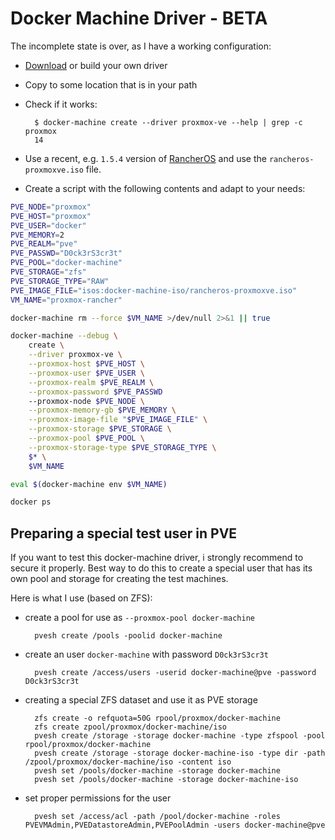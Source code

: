 # Docker Machine Driver - BETA

The incomplete state is over, as I have a working configuration:

* [Download](https://github.com/lnxbil/docker-machine-driver-proxmox-ve/releases/tag/v2) or build your own driver
* Copy to some location that is in your path
* Check if it works:

        $ docker-machine create --driver proxmox-ve --help | grep -c proxmox
        14

* Use a recent, e.g. `1.5.4` version of [RancherOS](https://github.com/rancher/os/releases) and use the
  `rancheros-proxmoxve.iso` file.
* Create a script with the following contents and adapt to your needs:

```sh
PVE_NODE="proxmox"
PVE_HOST="proxmox"
PVE_USER="docker"
PVE_MEMORY=2
PVE_REALM="pve"
PVE_PASSWD="D0ck3rS3cr3t"
PVE_POOL="docker-machine"
PVE_STORAGE="zfs"
PVE_STORAGE_TYPE="RAW"
PVE_IMAGE_FILE="isos:docker-machine-iso/rancheros-proxmoxve.iso"
VM_NAME="proxmox-rancher"

docker-machine rm --force $VM_NAME >/dev/null 2>&1 || true

docker-machine --debug \
    create \
    --driver proxmox-ve \
    --proxmox-host $PVE_HOST \
    --proxmox-user $PVE_USER \
    --proxmox-realm $PVE_REALM \
    --proxmox-password $PVE_PASSWD 
    --proxmox-node $PVE_NODE \
    --proxmox-memory-gb $PVE_MEMORY \
    --proxmox-image-file "$PVE_IMAGE_FILE" \
    --proxmox-storage $PVE_STORAGE \
    --proxmox-pool $PVE_POOL \
    --proxmox-storage-type $PVE_STORAGE_TYPE \
    $* \
    $VM_NAME 

eval $(docker-machine env $VM_NAME)

docker ps
```

## Preparing a special test user in PVE

If you want to test this docker-machine driver, i strongly recommend to secure it properly.
Best way to do this to create a special user that has its own pool and storage for creating
the test machines.

Here is what I use (based on ZFS):

* create a pool for use as `--proxmox-pool docker-machine`

        pvesh create /pools -poolid docker-machine

* create an user `docker-machine` with password `D0ck3rS3cr3t`

        pvesh create /access/users -userid docker-machine@pve -password D0ck3rS3cr3t

* creating a special ZFS dataset and use it as PVE storage

        zfs create -o refquota=50G rpool/proxmox/docker-machine
        zfs create zpool/proxmox/docker-machine/iso
        pvesh create /storage -storage docker-machine -type zfspool -pool rpool/proxmox/docker-machine
        pvesh create /storage -storage docker-machine-iso -type dir -path /zpool/proxmox/docker-machine/iso -content iso
        pvesh set /pools/docker-machine -storage docker-machine
        pvesh set /pools/docker-machine -storage docker-machine-iso

* set proper permissions for the user

        pvesh set /access/acl -path /pool/docker-machine -roles PVEVMAdmin,PVEDatastoreAdmin,PVEPoolAdmin -users docker-machine@pve


